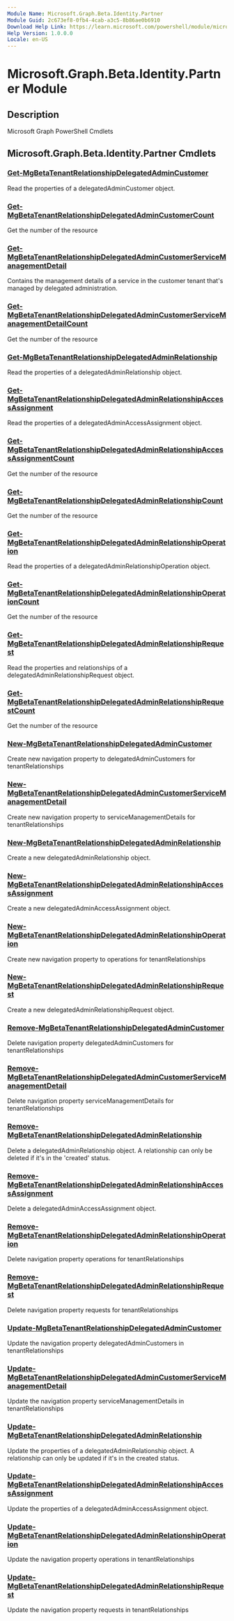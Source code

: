 ```yaml
---
Module Name: Microsoft.Graph.Beta.Identity.Partner
Module Guid: 2c673ef8-0fb4-4cab-a3c5-8b86ae0b6910
Download Help Link: https://learn.microsoft.com/powershell/module/microsoft.graph.beta.identity.partner
Help Version: 1.0.0.0
Locale: en-US
---
```


# Microsoft.Graph.Beta.Identity.Partner Module
## Description
Microsoft Graph PowerShell Cmdlets

## Microsoft.Graph.Beta.Identity.Partner Cmdlets
### [Get-MgBetaTenantRelationshipDelegatedAdminCustomer](Get-MgBetaTenantRelationshipDelegatedAdminCustomer.md)
Read the properties of a delegatedAdminCustomer object.

### [Get-MgBetaTenantRelationshipDelegatedAdminCustomerCount](Get-MgBetaTenantRelationshipDelegatedAdminCustomerCount.md)
Get the number of the resource

### [Get-MgBetaTenantRelationshipDelegatedAdminCustomerServiceManagementDetail](Get-MgBetaTenantRelationshipDelegatedAdminCustomerServiceManagementDetail.md)
Contains the management details of a service in the customer tenant that's managed by delegated administration.

### [Get-MgBetaTenantRelationshipDelegatedAdminCustomerServiceManagementDetailCount](Get-MgBetaTenantRelationshipDelegatedAdminCustomerServiceManagementDetailCount.md)
Get the number of the resource

### [Get-MgBetaTenantRelationshipDelegatedAdminRelationship](Get-MgBetaTenantRelationshipDelegatedAdminRelationship.md)
Read the properties of a delegatedAdminRelationship object.

### [Get-MgBetaTenantRelationshipDelegatedAdminRelationshipAccessAssignment](Get-MgBetaTenantRelationshipDelegatedAdminRelationshipAccessAssignment.md)
Read the properties of a delegatedAdminAccessAssignment object.

### [Get-MgBetaTenantRelationshipDelegatedAdminRelationshipAccessAssignmentCount](Get-MgBetaTenantRelationshipDelegatedAdminRelationshipAccessAssignmentCount.md)
Get the number of the resource

### [Get-MgBetaTenantRelationshipDelegatedAdminRelationshipCount](Get-MgBetaTenantRelationshipDelegatedAdminRelationshipCount.md)
Get the number of the resource

### [Get-MgBetaTenantRelationshipDelegatedAdminRelationshipOperation](Get-MgBetaTenantRelationshipDelegatedAdminRelationshipOperation.md)
Read the properties of a delegatedAdminRelationshipOperation object.

### [Get-MgBetaTenantRelationshipDelegatedAdminRelationshipOperationCount](Get-MgBetaTenantRelationshipDelegatedAdminRelationshipOperationCount.md)
Get the number of the resource

### [Get-MgBetaTenantRelationshipDelegatedAdminRelationshipRequest](Get-MgBetaTenantRelationshipDelegatedAdminRelationshipRequest.md)
Read the properties and relationships of a delegatedAdminRelationshipRequest object.

### [Get-MgBetaTenantRelationshipDelegatedAdminRelationshipRequestCount](Get-MgBetaTenantRelationshipDelegatedAdminRelationshipRequestCount.md)
Get the number of the resource

### [New-MgBetaTenantRelationshipDelegatedAdminCustomer](New-MgBetaTenantRelationshipDelegatedAdminCustomer.md)
Create new navigation property to delegatedAdminCustomers for tenantRelationships

### [New-MgBetaTenantRelationshipDelegatedAdminCustomerServiceManagementDetail](New-MgBetaTenantRelationshipDelegatedAdminCustomerServiceManagementDetail.md)
Create new navigation property to serviceManagementDetails for tenantRelationships

### [New-MgBetaTenantRelationshipDelegatedAdminRelationship](New-MgBetaTenantRelationshipDelegatedAdminRelationship.md)
Create a new delegatedAdminRelationship object.

### [New-MgBetaTenantRelationshipDelegatedAdminRelationshipAccessAssignment](New-MgBetaTenantRelationshipDelegatedAdminRelationshipAccessAssignment.md)
Create a new delegatedAdminAccessAssignment object.

### [New-MgBetaTenantRelationshipDelegatedAdminRelationshipOperation](New-MgBetaTenantRelationshipDelegatedAdminRelationshipOperation.md)
Create new navigation property to operations for tenantRelationships

### [New-MgBetaTenantRelationshipDelegatedAdminRelationshipRequest](New-MgBetaTenantRelationshipDelegatedAdminRelationshipRequest.md)
Create a new delegatedAdminRelationshipRequest object.

### [Remove-MgBetaTenantRelationshipDelegatedAdminCustomer](Remove-MgBetaTenantRelationshipDelegatedAdminCustomer.md)
Delete navigation property delegatedAdminCustomers for tenantRelationships

### [Remove-MgBetaTenantRelationshipDelegatedAdminCustomerServiceManagementDetail](Remove-MgBetaTenantRelationshipDelegatedAdminCustomerServiceManagementDetail.md)
Delete navigation property serviceManagementDetails for tenantRelationships

### [Remove-MgBetaTenantRelationshipDelegatedAdminRelationship](Remove-MgBetaTenantRelationshipDelegatedAdminRelationship.md)
Delete a delegatedAdminRelationship object.
A relationship can only be deleted if it's in the 'created' status.

### [Remove-MgBetaTenantRelationshipDelegatedAdminRelationshipAccessAssignment](Remove-MgBetaTenantRelationshipDelegatedAdminRelationshipAccessAssignment.md)
Delete a delegatedAdminAccessAssignment object.

### [Remove-MgBetaTenantRelationshipDelegatedAdminRelationshipOperation](Remove-MgBetaTenantRelationshipDelegatedAdminRelationshipOperation.md)
Delete navigation property operations for tenantRelationships

### [Remove-MgBetaTenantRelationshipDelegatedAdminRelationshipRequest](Remove-MgBetaTenantRelationshipDelegatedAdminRelationshipRequest.md)
Delete navigation property requests for tenantRelationships

### [Update-MgBetaTenantRelationshipDelegatedAdminCustomer](Update-MgBetaTenantRelationshipDelegatedAdminCustomer.md)
Update the navigation property delegatedAdminCustomers in tenantRelationships

### [Update-MgBetaTenantRelationshipDelegatedAdminCustomerServiceManagementDetail](Update-MgBetaTenantRelationshipDelegatedAdminCustomerServiceManagementDetail.md)
Update the navigation property serviceManagementDetails in tenantRelationships

### [Update-MgBetaTenantRelationshipDelegatedAdminRelationship](Update-MgBetaTenantRelationshipDelegatedAdminRelationship.md)
Update the properties of a delegatedAdminRelationship object.
A relationship can only be updated if it's in the created status.

### [Update-MgBetaTenantRelationshipDelegatedAdminRelationshipAccessAssignment](Update-MgBetaTenantRelationshipDelegatedAdminRelationshipAccessAssignment.md)
Update the properties of a delegatedAdminAccessAssignment object.

### [Update-MgBetaTenantRelationshipDelegatedAdminRelationshipOperation](Update-MgBetaTenantRelationshipDelegatedAdminRelationshipOperation.md)
Update the navigation property operations in tenantRelationships

### [Update-MgBetaTenantRelationshipDelegatedAdminRelationshipRequest](Update-MgBetaTenantRelationshipDelegatedAdminRelationshipRequest.md)
Update the navigation property requests in tenantRelationships

